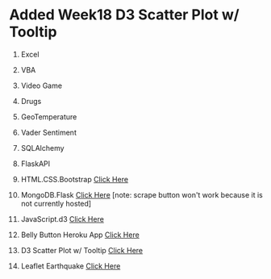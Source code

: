 # Added Week18 D3 Scatter Plot w/ Tooltip

1. Excel

2. VBA

3. Video Game

4. Drugs

5. GeoTemperature

6. Vader Sentiment

7. SQLAlchemy

8. FlaskAPI

9. HTML.CSS.Bootstrap [Click Here](http://zhua1.github.io/html)

10. MongoDB.Flask [Click Here](http://zhua1.github.io/mars) [note: scrape button won't work because it is not currently hosted]

11. JavaScript.d3 [Click Here](http://zhua1.github.io/d3)

12. Belly Button Heroku App [Click Here](http://belly-button-graph.herokuapp.com)

13. D3 Scatter Plot w/ Tooltip [Click Here](http://zhua1.github.io/d3Graph)

14. Leaflet Earthquake [Click Here](https://zhua1/github.io/leaflet)